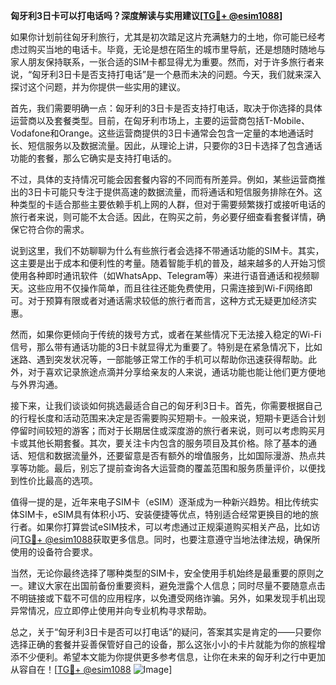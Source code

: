 **匈牙利3日卡可以打电话吗？深度解读与实用建议[[TG💪+ @esim1088](https://t.me/s/esim1088)]**

如果你计划前往匈牙利旅行，尤其是初次踏足这片充满魅力的土地，你可能已经考虑过购买当地的电话卡。毕竟，无论是想在陌生的城市里导航，还是想随时随地与家人朋友保持联系，一张合适的SIM卡都显得尤为重要。然而，对于许多旅行者来说，“匈牙利3日卡是否支持打电话”是一个悬而未决的问题。今天，我们就来深入探讨这个问题，并为你提供一些实用的建议。

首先，我们需要明确一点：匈牙利的3日卡是否支持打电话，取决于你选择的具体运营商以及套餐类型。目前，在匈牙利市场上，主要的运营商包括T-Mobile、Vodafone和Orange。这些运营商提供的3日卡通常会包含一定量的本地通话时长、短信服务以及数据流量。因此，从理论上讲，只要你的3日卡选择了包含通话功能的套餐，那么它确实是支持打电话的。

不过，具体的支持情况可能会因套餐内容的不同而有所差异。例如，某些运营商推出的3日卡可能只专注于提供高速的数据流量，而将通话和短信服务排除在外。这种类型的卡适合那些主要依赖手机上网的人群，但对于需要频繁拨打或接听电话的旅行者来说，则可能不太合适。因此，在购买之前，务必要仔细查看套餐详情，确保它符合你的需求。

说到这里，我们不妨聊聊为什么有些旅行者会选择不带通话功能的SIM卡。其实，这主要是出于成本和便利性的考量。随着智能手机的普及，越来越多的人开始习惯使用各种即时通讯软件（如WhatsApp、Telegram等）来进行语音通话和视频聊天。这些应用不仅操作简单，而且往往还能免费使用，只需连接到Wi-Fi网络即可。对于预算有限或者对通话需求较低的旅行者而言，这种方式无疑更加经济实惠。

然而，如果你更倾向于传统的拨号方式，或者在某些情况下无法接入稳定的Wi-Fi信号，那么带有通话功能的3日卡就显得尤为重要了。特别是在紧急情况下，比如迷路、遇到突发状况等，一部能够正常工作的手机可以帮助你迅速获得帮助。此外，对于喜欢记录旅途点滴并分享给亲友的人来说，通话功能也能让他们更方便地与外界沟通。

接下来，让我们谈谈如何挑选最适合自己的匈牙利3日卡。首先，你需要根据自己的行程长度和活动范围来决定是否需要购买短期卡。一般来说，短期卡更适合计划停留时间较短的游客；而对于长期居住或深度游的旅行者来说，则可以考虑购买月卡或其他长期套餐。其次，要关注卡内包含的服务项目及其价格。除了基本的通话、短信和数据流量外，还要留意是否有额外的增值服务，比如国际漫游、热点共享等功能。最后，别忘了提前查询各大运营商的覆盖范围和服务质量评价，以便找到性价比最高的选项。

值得一提的是，近年来电子SIM卡（eSIM）逐渐成为一种新兴趋势。相比传统实体SIM卡，eSIM具有体积小巧、安装便捷等优点，特别适合经常更换目的地的旅行者。如果你打算尝试eSIM技术，可以考虑通过正规渠道购买相关产品，比如访问[TG💪+ @esim1088](https://t.me/s/esim1088)获取更多信息。同时，也要注意遵守当地法律法规，确保所使用的设备符合要求。

当然，无论你最终选择了哪种类型的SIM卡，安全使用手机始终是最重要的原则之一。建议大家在出国前备份重要资料，避免泄露个人信息；同时尽量不要随意点击不明链接或下载不可信的应用程序，以免遭受网络诈骗。另外，如果发现手机出现异常情况，应立即停止使用并向专业机构寻求帮助。

总之，关于“匈牙利3日卡是否可以打电话”的疑问，答案其实是肯定的——只要你选择正确的套餐并妥善保管好自己的设备，那么这张小小的卡片就能为你的旅程增添不少便利。希望本文能为你提供更多参考信息，让你在未来的匈牙利之行中更加从容自在！[[TG💪+ @esim1088](https://t.me/s/esim1088) ![Image](https://i.postimg.cc/4NQfJmqS/Snipaste-2025-05-13-00-14-12.png)]